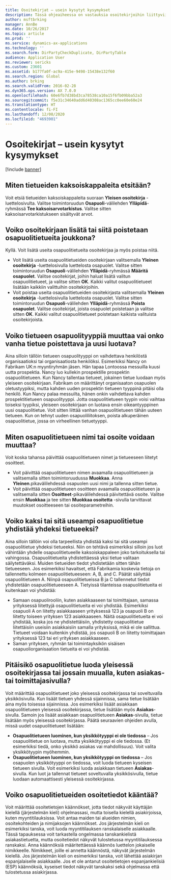 ```yaml
---
title: Osoitekirjat – usein kysytyt kysymykset
description: Tässä ohjeaiheessa on vastauksia osoitekirjoihin liittyviin usein kysyttyihin kysymyksiin.
author: msftbrking
manager: AnnBe
ms.date: 10/26/2017
ms.topic: article
ms.prod: ''
ms.service: dynamics-ax-applications
ms.technology: ''
ms.search.form: DirPartyCheckDuplicate, DirPartyTable
audience: Application User
ms.reviewer: sericks
ms.custom: 23601
ms.assetid: b177fa0f-ac9a-415e-9498-15438e132f60
ms.search.region: Global
ms.author: brking
ms.search.validFrom: 2016-02-28
ms.dyn365.ops.version: AX 7.0.0
ms.openlocfilehash: 60e6fb7d38bd3ca78538ca10a15f6fb09bba52a3
ms.sourcegitcommit: f5e31c34640add6d40308ac1365cc0ee60e60e24
ms.translationtype: HT
ms.contentlocale: fi-FI
ms.lasthandoff: 12/08/2020
ms.locfileid: "4693901"
---
```

# <a name="address-books-faq"></a>Osoitekirjat – usein kysytyt kysymykset

[!include [banner](../includes/banner.md)]

## <a name="how-do-i-check-for-duplicate-records"></a>Miten tietueiden kaksoiskappaleita etsitään?

Voit etsiä tietueiden kaksoiskappaleita suoraan **Yleisen osoitekirja** -luettelosivulta. Valitse toimintoruudun **Osapuoli**-välilehden **Ylläpidä**-ryhmässä **Tee kaksoisarvotarkistus**. Valitse sitten kaksoisarvotarkistukseen sisältyvät arvot.

## <a name="can-i-bulk-add-or-delete-party-records-from-an-address-book"></a>Voiko osoitekirjaan lisätä tai siitä poistetaan osapuolitietueita joukkona?

Kyllä. Voit lisätä useita osapuolitietueita osoitekirjaa ja myös poistaa niitä.

- Voit lisätä useita osapuolitietueiden osoitekirjaan valitsemalla **Yleinen osoitekirja** -luettelosivulla luettelosta osapuolet. Valitse sitten toimintoruudun **Osapuoli**-välilehden **Ylläpidä**-ryhmässä **Määritä osapuolet**. Valitse osoitekirjat, joihin haluat lisätä valitun osapuolitietueet, ja valitse sitten **OK**. Kaikki valitut osapuolitietueet lisätään kaikkiin valittuihin osoitekirjoihin.
- Voit poistaa useita osapuolitietueiden osoitekirjasta valitsemalla **Yleinen osoitekirja** -luettelosivulla luettelosta osapuolet. Valitse sitten toimintoruudun **Osapuoli**-välilehden **Ylläpidä**-ryhmässä **Poista osapuolet**. Valitse osoitekirjat, joista osapuolet poistetaan ja valitse sitten **OK**. Kaikki valitut osapuolitietueet poistetaan kaikista valituista osoitekirjoista.

## <a name="can-i-change-the-party-type-of-a-record-or-do-i-have-to-delete-the-old-record-and-create-a-new-one"></a>Voiko tietueen osapuolityyppiä muuttaa vai onko vanha tietue poistettava ja uusi luotava?

Aina silloin tällöin tietueen osapuolityyppi on vaihdettava henkilöstä organisaatioksi tai organisaatiosta henkilöksi. Esimerkiksi Nancy on Fabrikam UK:n myyntiryhmän jäsen. Hän tapaa Lontoossa messuilla kuusi uutta prospektia. Nancy luo kullekin prospektille prospektin osapuolitietueen. Kun Nancy tallentaa tietueet, jokainen tietue luodaan myös yleiseen osoitekirjaan. Fabrikam on määrittänyt organisaaton osapuolen oletustyypiksi, mutta kahden uuden prospektin tietueen tyyppinä pitäisi olla henkilö. Kun Nancy palaa messuilta, hänen onkin vaihdettava kahden prospektitietueen osapuolityyppi. Jotta osapuolitietueen tyypin voisi vaihtaa toiseksi tyypiksi, yleiseen osoitekirjaan on luotava ensin oikeantyyppinen uusi osapuolitietue. Voit sitten liittää vanhan osapuolitietueen tähän uuteen tietueen. Kun on tehnyt uuden osapuoliliitoksen, poista alkuperäinen osapuolitietue, jossa on virheellinen tietuetyyppi.

## <a name="how-do-i-change-the-name-or-address-of-a-party-record"></a>Miten osapuolitietueen nimi tai osoite voidaan muuttaa?

Voit koska tahansa päivittää osapuolitietueen nimet ja tietueeseen liitetyt osoitteet.

- Voit päivittää osapuolitietueen nimen avaamalla osapuolitietueen ja valitsemalla sitten toimintoruudussa **Muokkaa**. Anna **Yleinen**.pikavälilehdessä osapuolen uusi nimi ja tallenna sitten tietue.
- Voit päivittää osapuolitietueen osoitteen avaamalla osapuolitietueen ja valitsemalla sitten **Osoitteet**-pikavälilehdessä päivitettävä osoite. Valitse ensin **Muokkaa** ja tee sitten **Muokkaa osoitetta** -sivulla tarvittavat muutokset osoitteeseen tai osoiteparametreihin.

## <a name="can-i-merge-two-or-more-party-records-into-one-record"></a>Voiko kaksi tai sitä useampi osapuolitietue yhdistää yhdeksi tietueeksi?

Aina silloin tällöin voi olla tarpeellista yhdistää kaksi tai sitä useampi osapuolitietue yhdeksi tietueeksi. Niin on tehtävä esimerkiksi silloin jos luot vähintään yhdelle osapuolitietueelle kaksoiskappaleen joko tarkoituksella tai vahingossa. Osapuolitietueita yhdistettäessä yksi tietue valitaan säilytettäväksi. Muiden tietueiden tiedot yhdistetään sitten tähän tietueeseen. Jos esimerkiksi havaitset, että Fabrikamia koskevia tietoja on tallennettu kolmeen osapuolitietueeseen: A, B, and C. Päätät säilyttää osapuolitietueen A. Niinpä osapuolitietueissa B ja C tallennetut tiedot yhdistetään osapuolitietueeseen A. Tietyissä tilanteissa osapuolitietueita ei kuitenkaan voi yhdistää:

- Samaan osapuolirooliin, kuten asiakkaaseen tai toimittajaan, samassa yrityksessä liitettyjä osapuolitietueita ei voi yhdistää. Esimerkiksi osapuoli A on liitetty asiakkaaseen yrityksessä 123 ja osapuoli B on liitetty toiseen yrityksen 123 asiakkaaseen. Näitä osapuolitietueita ei voi yhdistää, koska jos ne yhdistettäisiin, yhdistetty osapuolitietue liitettäisiin useisiin asiakkaisiin samalla yrityksissä, mikä ei ole sallittua. Tietueet voidaan kuitenkin yhdistää, jos osapuoli B on liitetty toimittajaan yrityksessä 123 tai eri yrityksen asiakkaaseen.
- Saman yrityksen, ryhmän tai toimintayksikön sisäisen osapuoliorganisaation tietueita ei voi yhdistää.

## <a name="should-i-create-a-party-record-in-the-global-address-book-or-in-another-place-such-as-the-customer-or-vendor-page"></a>Pitäisikö osapuolitietue luoda yleisessä osoitekirjassa tai jossain muualla, kuten asiakas- tai toimittajasivulla?

Voit määrittää osapuolitietueet joko yleisessä osoitekirjassa tai soveltuvalla yksikkösivulla. Kun lisäät tietuen yhdessä sijainnissa, sama tietue lisätään aina myös toisessa sijainnissa. Jos esimerkiksi lisäät asiakkaan osapuolitietueen yleisessä osoitekirjassa, tietue lisätään myös **Asiakas**-sivulla. Samoin jos lisäät asiakkaan osapuolitietueen **Asiakas**-sivulla, tietue lisätään myös yleisessä osoitekirjassa. Päätä seuraavien ohjeiden avulla, missä uudet osapuolitietueet lisätään:

- **Osapuolitietueen luominen, kun yksikkötyyppi ei ole tiedossa** – Jos osapuolitietue on luotava, mutta yksikkötyyppi ei ole tiedossa. (Et esimerkiksi tiedä, onko yksikkö asiakas vai mahdollisuus). Voit valita yksikkötyypin myöhemmin.
- **Osapuolitietueen luominen, kun yksikkötyyppi on tiedossa** – Jos osapuolen yksikkötyyppi on tiedossa, voit luoda tietueen kyseisen tietueen sivulla. Voit esimerkiksi luoda asiakkaan tietueen **Asiakas**-sivulla. Kun luot ja tallennat tietueet soveltuvalla yksikkösivulla, tietue luodaan automaattisesti yleisessä osoitekirjassa.

## <a name="can-i-translate-address-information-for-party-records"></a>Voiko osapuolitietueiden osoitetiedot kääntää?

Voit määrittää osoitetietojen käännökset, jotta tiedot näkyvät käyttäjän kielellä (järjestelmän kieli) ohjelmassasi, mutta toisella kielellä asiakirjoissa, kuten myyntitilauksissa. Voit antaa maiden tai alueiden nimien, osoitekohteiden ja nimijaksojen käännökset. Jos järjestelmän kieli on esimerkiksi tanska, voit luoda myyntitilauksen ranskalaiselle asiakkaalle. Tässä tapauksessa voit tarkastella ongelmassa tanskankielistä asiakastietuetta, mutta osoitetiedot näkyvät tulostetussa myyntitilauksessa ranskaksi. Anna käännöksiä määritettäessä käännös luettelon jokaiselle nimikkeelle. Nimikkeet, joille ei annetta käännöstä, näkyvät järjestelmän kielellä. Jos järjestelmän kieli on esimerkiksi tanska, voit lähettää asiakirjan espanjalaiselle asiakkaalle. Jos et ole antanut osoitetietojen espanjankielisiä (ESP) käännöksiä, kyseiset tiedot näkyvät tanskaksi sekä ohjelmassa että tulostetussa asiakirjassa.
